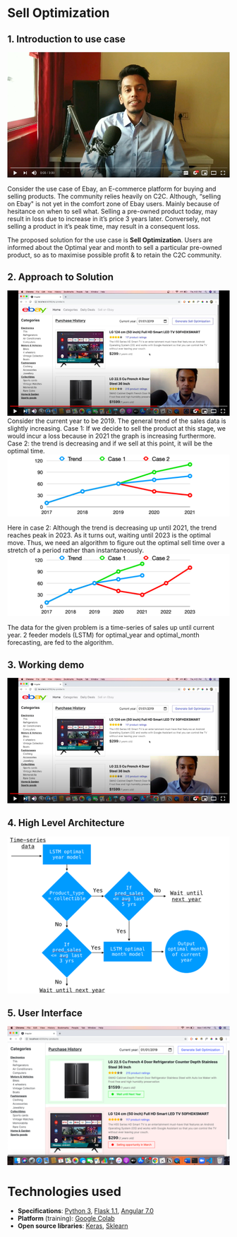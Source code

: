 

# Sell Optimization
## 1. Introduction to use case

[![Watch the video](https://github.com/aniket-somwanshi/sell-optimization/blob/master/Resources/thumbnail_intro.png)](https://www.youtube.com/watch?v=PZDPq7UBMY8)

Consider the use case of Ebay, an E-commerce platform for
buying and selling products. The community relies heavily
on C2C. Although, “selling on Ebay" is not yet in the
comfort zone of Ebay users. Mainly because of hesitance on
when to sell what. Selling a pre-owned product today, may
result in loss due to increase in it’s price 3 years
later. Conversely, not selling a product in it’s peak
time, may result in a consequent loss.

The proposed solution for the use case is **Sell
Optimization**. Users are informed about the Optimal year
and month to sell a particular pre-owned product, so as to
maximise possible profit & to retain the C2C community.

## 2. Approach to Solution

[![Watch the video](https://github.com/aniket-somwanshi/sell-optimization/blob/master/Resources/thumbnail_exp.png)](https://www.youtube.com/watch?v=Cs3Y_mZ34iE)
Consider the current year to be 2019. The general trend
of the sales data is slightly increasing. Case 1: If we
decide to sell the product at this stage, we would incur
a loss because in 2021 the graph is increasing
furthermore. Case 2: the trend is decreasing and if we
sell at this point, it will be the optimal time.
![Approach](https://github.com/aniket-somwanshi/sell-optimization/blob/master/Resources/so_report_1.png)

Here in case 2: Although the trend is decreasing up until
2021, the trend reaches peak in 2023. As it turns out,
waiting until 2023 is the optimal move.
Thus, we need an algorithm to figure out the optimal sell
time over a stretch of a period rather than instantaneously. 
![Approach](https://github.com/aniket-somwanshi/sell-optimization/blob/master/Resources/so_report_2.png)

The data for the given problem is a time-series of sales up
until current year. 2 feeder models (LSTM) for optimal_year
and optimal_month forecasting, are fed to the algorithm.

## 3. Working demo 

[![Watch the video](https://github.com/aniket-somwanshi/sell-optimization/blob/master/Resources/thumbnail_exp.png)](https://youtu.be/Cs3Y_mZ34iE?t=123)


## 4. High Level Architecture
![Architecture](https://github.com/aniket-somwanshi/sell-optimization/blob/master/Resources/so_architecture.png)

## 5. User Interface
![UI](https://github.com/aniket-somwanshi/sell-optimization/blob/master/Resources/ui_so_6.png)



# Technologies used
- **Specifications**: [Python 3](https://www.python.org/download/releases/3.0/), [Flask 1.1](https://flask.palletsprojects.com/en/1.1.x/), [Angular 7.0](https://angular.io/)
- **Platform** (training): [Google Colab](https://colab.research.google.com/)
- **Open source libraries**: [Keras](https://keras.io/getting_started/), [Sklearn](https://scikit-learn.org/)

